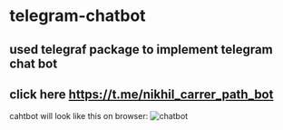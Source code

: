 # telegram-chatbot
## used telegraf package to implement telegram chat bot
##  click here https://t.me/nikhil_carrer_path_bot  
cahtbot will look like this on browser:
![chatbot](https://user-images.githubusercontent.com/61626746/206524976-00c6ddb8-8659-436b-aed2-e721bdabf7f1.png)
